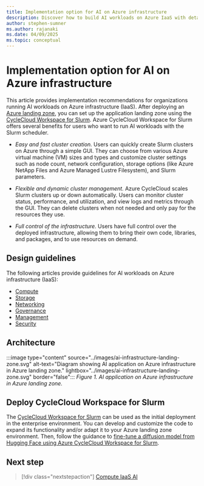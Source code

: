 ```yaml
---
title: Implementation option for AI on Azure infrastructure
description: Discover how to build AI workloads on Azure IaaS with detailed recommendations, architecture guides, and best practices.
author: stephen-sumner
ms.author: rajanaki
ms.date: 04/09/2025
ms.topic: conceptual
---
```


# Implementation option for AI on Azure infrastructure

This article provides implementation recommendations for organizations running AI workloads on Azure infrastructure (IaaS). After deploying an [Azure landing zone](../ready.md#use-azure-landing-zone), you can set up the application landing zone using the [CycleCloud Workspace for Slurm](/azure/cyclecloud/qs-deploy-ccws). Azure CycleCloud Workspace for Slurm offers several benefits for users who want to run AI workloads with the Slurm scheduler.

- *Easy and fast cluster creation.* Users can quickly create Slurm clusters on Azure through a simple GUI. They can choose from various Azure virtual machine (VM) sizes and types and customize cluster settings such as node count, network configuration, storage options (like Azure NetApp Files and Azure Managed Lustre Filesystem), and Slurm parameters.

- *Flexible and dynamic cluster management.* Azure CycleCloud scales Slurm clusters up or down automatically. Users can monitor cluster status, performance, and utilization, and view logs and metrics through the GUI. They can delete clusters when not needed and only pay for the resources they use.

- *Full control of the infrastructure.* Users have full control over the deployed infrastructure, allowing them to bring their own code, libraries, and packages, and to use resources on demand.

## Design guidelines

The following articles provide guidelines for AI workloads on Azure infrastructure (IaaS):

- [Compute](./compute.md)
- [Storage](./storage.md)
- [Networking](./networking.md)
- [Governance](./governance.md)
- [Management](./management.md)
- [Security](./security.md)

## Architecture

:::image type="content" source="../images/ai-infrastructure-landing-zone.svg" alt-text="Diagram showing AI application on Azure infrastructure in Azure landing zone." lightbox="../images/ai-infrastructure-landing-zone.svg" border="false":::
*Figure 1. AI application on Azure infrastructure in Azure landing zone.*

## Deploy CycleCloud Workspace for Slurm

The [CycleCloud Workspace for Slurm](/azure/cyclecloud/qs-deploy-ccws) can be used as the initial deployment in the enterprise environment. You can develop and customize the code to expand its functionality and/or adapt it to your Azure landing zone environment. Then, follow the guidance to [fine-tune a diffusion model from Hugging Face using Azure CycleCloud Workspace for Slurm](https://techcommunity.microsoft.com/t5/azure-compute-blog/fine-tuning-a-hugging-face-diffusion-model-on-cyclecloud/ba-p/4262431).

## Next step

> [!div class="nextstepaction"]
> [Compute IaaS AI](./compute.md)
